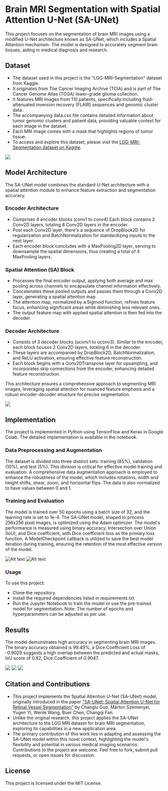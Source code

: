 # Brain MRI Segmentation with Spatial Attention U-Net (SA-UNet)

This project focuses on the segmentation of brain MRI images using a modified U-Net architecture known as SA-UNet, which includes a Spatial Attention mechanism. The model is designed to accurately segment brain tissues, aiding in medical diagnosis and research.

## Dataset
- The dataset used in this project is the "LGG-MRI-Segmentation" dataset from Kaggle. 
- It originates from The Cancer Imaging Archive (TCIA) and is part of The Cancer Genome Atlas (TCGA) lower-grade glioma collection. 
- It features MRI images from 110 patients, specifically including fluid-attenuated inversion recovery (FLAIR) sequences and genomic cluster data. 
- The accompanying data.csv file contains detailed information about tumor genomic clusters and patient data, providing valuable context for each image in the dataset.
- Each MRI image comes with a mask that highlights regions of tumor tissue. 
- To access and explore this dataset, please visit the [LGG-MRI-Segmentation dataset on Kaggle](https://www.kaggle.com/datasets/mateuszbuda/lgg-mri-segmentation).

![](images/data.png)

## Model Architecture
The SA-UNet model combines the standard U-Net architecture with a spatial attention module to enhance feature extraction and segmentation accuracy.

### Encoder Architecture
- Comprises 4 encoder blocks (conv1 to conv4).Each block contains 2 Conv2D layers, totaling 8 Conv2D layers in the encoder.
- Post each Conv2D layer, there's a sequence of DropBlock2D for regularization and BatchNormalization for standardizing inputs to the next layer.
- Each encoder block concludes with a MaxPooling2D layer, serving to downsample the spatial dimensions, thus creating a total of 4 MaxPooling layers.

### Spatial Attention (SA) Block
- Processes the final encoder output, applying both average and max pooling across channels to encapsulate channel information effectively.
- Concatenates these pooled outputs and passes them through a Conv2D layer, generating a spatial attention map.
- The attention map, normalized by a Sigmoid function, refines feature focus, enhancing significant areas while diminishing less relevant ones.
- The output feature map with applied spatial attention is then fed into the decoder.

### Decoder Architecture
- Consists of 3 decoder blocks (uconv1 to uconv3). Similar to the encoder, each block houses 2 Conv2D layers, totaling 6 in the decoder.
- These layers are accompanied by DropBlock2D, BatchNormalization, and ReLU activation, ensuring effective feature reconstruction.
- Each block begins with a Conv2DTranspose layer for upsampling, and incorporates skip connections from the encoder, enhancing detailed feature reconstruction.

This architecture ensures a comprehensive approach to segmenting MRI images, leveraging spatial attention for nuanced feature emphasis and a robust encoder-decoder structure for precise segmentation.

![](images/model.png)

## Implementation
The project is implemented in Python using TensorFlow and Keras in Google Colab. The detailed implementation is available in the notebook.

### Data Preprocessing and Augmentation
The dataset is divided into three distinct sets: training (85%), validation (10%), and test (5%). This division is critical for effective model training and evaluation. A comprehensive data augmentation approach is employed to enhance the robustness of the model, which includes rotations, width and height shifts, shear, zoom, and horizontal flips. The data is also normalized to have values between 0 and 1.

### Training and Evaluation
The model is trained over 50 epochs using a batch size of 32, and the learning rate is set to 1e-4.  The SA-UNet model, shaped to process 256x256 pixel images, is optimized using the Adam optimizer. The model's performance is measured using binary accuracy, Intersection over Union (IoU), and Dice coefficient, with Dice coefficient loss as the primary loss function. A ModelCheckpoint callback is utilized to save the best model iteration during training, ensuring the retention of the most effective version of the model.

![Alt text](images/loss_graph.png)
![Alt text](images/accuracy_graph.png)

### Usage
To use this project:
- Clone the repository.
- Install the required dependencies listed in requirements.txt
- Run the Jupyter Notebook to train the model or use the pre-trained model for segmentation.
Note: The number of epochs and hyperparameters can be adjusted as per use.

## Results
The model demonstrates high accuracy in segmenting brain MRI images. The binary accuracy obtained is 99.49%, a Dice Coefficient Loss of -0.9029 suggests a high overlap between the predicted and actual masks, IoU score of 0.82, Dice Coefficient of 0.9047.

![](images/resluts7.png)
![](images/results4.png)
![](images/results5.png)

## Citation and Contributions

- This project implements the Spatial Attention U-Net (SA-UNet) model, originally introduced in the paper ["SA-UNet: Spatial Attention U-Net for Retinal Vessel Segmentation"](https://arxiv.org/abs/2004.03696) by Changlu Guo, Márton Szemenyei, Yugen Yi, Wenle Wang, Buer Chen, Changqi Fan. 
- Unlike the original research, this project applies the SA-UNet architecture to the LGG MRI dataset for brain MRI segmentation, exploring its capabilities in a new application area. 
- The primary contribution of this work lies in adapting and assessing the SA-UNet model within this novel context, highlighting the model's flexibility and potential in various medical imaging scenarios. Contributions to the project are welcome. Feel free to fork, submit pull requests, or open issues for discussion.

## License
This project is licensed under the MIT License.

